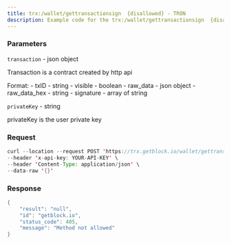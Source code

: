 ```yaml
---
title: trx:/wallet/gettransactionsign  {disallowed} - TRON
description: Example code for the trx:/wallet/gettransactionsign  {disallowed} rest method. Сomplete guide on how to use trx:/wallet/gettransactionsign  {disallowed} rest in GetBlock.io Web3 documentation.
---
```


### Parameters


`transaction` - json object

Transaction is a contract created by http api

Format: - txID - string - visible - boolean - raw_data - json object -
raw_data_hex - string - signature - array of string

`privateKey` - string

privateKey is the user private key

### Request

``` java
curl --location --request POST 'https://trx.getblock.io/wallet/gettransactionsign' \
--header 'x-api-key: YOUR-API-KEY' \
--header 'Content-Type: application/json' \
--data-raw '{}'
```

###  Response

``` java
{
    "result": "null",
    "id": "getblock.io",
    "status_code": 405,
    "message": "Method not allowed"
}
```

